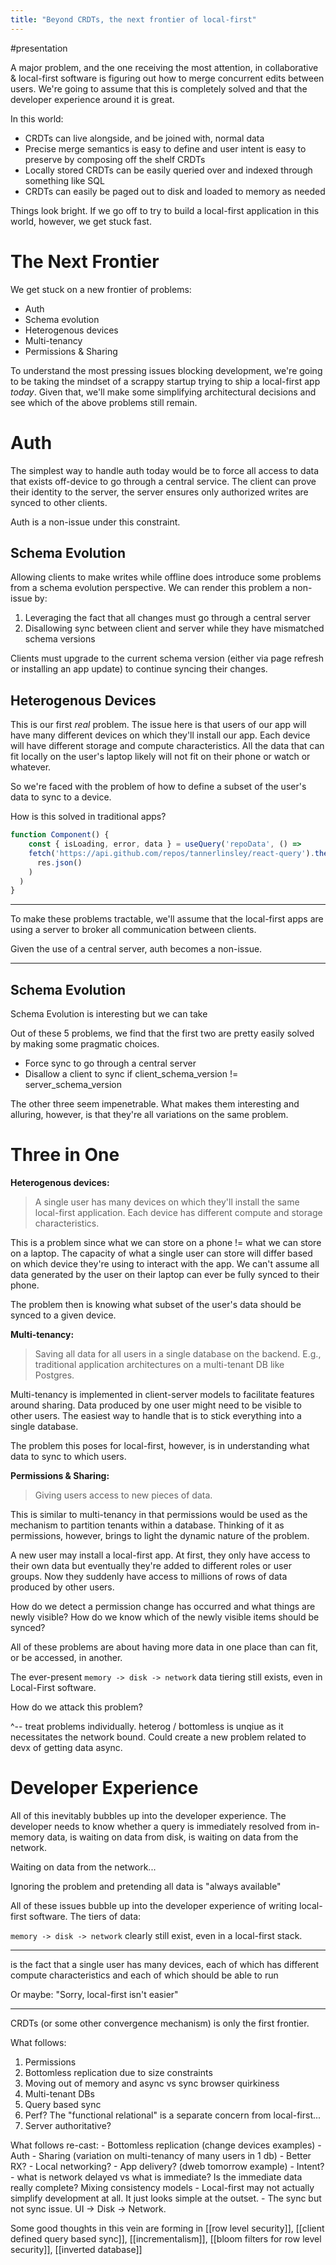 ```yaml
---
title: "Beyond CRDTs, the next frontier of local-first"
---
```


#presentation

A major problem, and the one receiving the most attention, in collaborative & local-first software is figuring out how to merge concurrent edits between users. We're going to assume that this is completely solved and that the developer experience around it is great.

In this world:

- CRDTs can live alongside, and be joined with, normal data
- Precise merge semantics is easy to define and user intent is easy to preserve by composing off the shelf CRDTs
- Locally stored CRDTs can be easily queried over and indexed through something like SQL
- CRDTs can easily be paged out to disk and loaded to memory as needed

Things look bright. If we go off to try to build a local-first application in this world, however, we get stuck fast.

# The Next Frontier

We get stuck on a new frontier of problems:
- Auth
- Schema evolution
- Heterogenous devices
- Multi-tenancy
- Permissions & Sharing

To understand the most pressing issues blocking development, we're going to be taking the mindset of a scrappy startup trying to ship a local-first app _today_. Given that, we'll make some simplifying architectural decisions and see which of the above problems still remain.

# Auth

The simplest way to handle auth today would be to force all access to data that exists off-device to go through a central service. The client can prove their identity to the server, the server ensures only authorized writes are synced to other clients.

Auth is a non-issue under this constraint.

## Schema Evolution

Allowing clients to make writes while offline does introduce some problems from a schema evolution perspective. We can render this problem a non-issue by:

1. Leveraging the fact that all changes must go through a central server
2. Disallowing sync between client and server while they have mismatched schema versions

Clients must upgrade to the current schema version (either via page refresh or installing an app update) to continue syncing their changes.

## Heterogenous Devices

This is our first _real_ problem. The issue here is that users of our app will have many different devices on which they'll install our app. Each device will have different storage and compute characteristics. All the data that can fit locally on the user's laptop likely will not fit on their phone or watch or whatever.

So we're faced with the problem of how to define a subset of the user's data to sync to a device.

How is this solved in traditional apps?

```ts
function Component() {
	const { isLoading, error, data } = useQuery('repoData', () =>
    fetch('https://api.github.com/repos/tannerlinsley/react-query').then(res =>
      res.json()
    )
  )
}
```


---

To make these problems tractable, we'll assume that the local-first apps are using a server to broker all communication between clients.

Given the use of a central server, auth becomes a non-issue.


---


## Schema Evolution

Schema Evolution is interesting but we can take 

Out of these 5 problems, we find that the first two are pretty easily solved by making some pragmatic choices.

- Force sync to go through a central server
- Disallow a client to sync if client_schema_version != server_schema_version

The other three seem impenetrable. What makes them interesting and alluring, however, is that they're all variations on the same problem.

# Three in One

**Heterogenous devices:**

> A single user has many devices on which they'll install the same local-first application. Each device has different compute and storage characteristics.

This is a problem since what we can store on a phone != what we can store on a laptop. The capacity of what a single user can store will differ based on which device they're using to interact with the app. We can't assume all data generated by the user on their laptop can ever be fully synced to their phone.

The problem then is knowing what subset of the user's data should be synced to a given device.

**Multi-tenancy:**

> Saving all data for all users in a single database on the backend. E.g., traditional application architectures on a multi-tenant DB like Postgres.

Multi-tenancy is implemented in client-server models to facilitate features around sharing. Data produced by one user might need to be visible to other users. The easiest way to handle that is to stick everything into a single database.

The problem this poses for local-first, however, is in understanding what data to sync to which users.

**Permissions & Sharing:**

> Giving users access to new pieces of data.

This is similar to multi-tenancy in that permissions would be used as the mechanism to partition tenants within a database. Thinking of it as permissions, however, brings to light the dynamic nature of the problem.

A new user may install a local-first app. At first, they only have access to their own data but eventually they're added to different roles or user groups. Now they suddenly have access to millions of rows of data produced by other users.

How do we detect a permission change has occurred and what things are newly visible? How do we know which of the newly visible items should be synced?

All of these problems are about having more data in one place than can fit, or be accessed, in another.

The ever-present `memory -> disk -> network` data tiering still exists, even in Local-First software.

How do we attack this problem?

^-- treat problems individually. heterog / bottomless is unqiue as it necessitates the network bound. Could create a new problem related to devx of getting data async.

# Developer Experience

All of this inevitably bubbles up into the developer experience. The developer needs to know whether a query is immediately resolved from in-memory data, is waiting on data from disk, is waiting on data from the network.

Waiting on data from the network...

Ignoring the problem and pretending all data is "always available"

All of these issues bubble up into the developer experience of writing local-first software. The tiers of data:

`memory -> disk -> network` clearly still exist, even in a local-first stack.

---

is the fact that a single user has many devices, each of which has different compute characteristics and each of which should be able to run 





Or maybe:
"Sorry, local-first isn't easier"

---

CRDTs (or some other convergence mechanism) is only the first frontier.

What follows:
1. Permissions
3. Bottomless replication due to size constraints
4. Moving out of memory and async vs sync browser quirkiness
5. Multi-tenant DBs
6. Query based sync
7. Perf? The "functional relational" is a separate concern from local-first...
8. Server authoritative?

What follows re-cast:
	- Bottomless replication (change devices examples)
	- Auth
	- Sharing (variation on multi-tenancy of many users in 1 db)
	- Better RX?
	- Local networking?
	- App delivery? (dweb tomorrow example)
	- Intent?
	- what is network delayed vs what is immediate? Is the immediate data really complete? Mixing consistency models
	- Local-first may not actually simplify development at all. It just looks simple at the outset.
	- The sync but not sync issue. UI -> Disk -> Network.

Some good thoughts in this vein are forming in [[row level security]], [[client defined query based sync]], [[incrementalism]], [[bloom filters for row level security]], [[inverted database]]